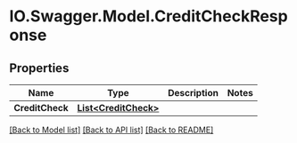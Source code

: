 # IO.Swagger.Model.CreditCheckResponse
## Properties

Name | Type | Description | Notes
------------ | ------------- | ------------- | -------------
**CreditCheck** | [**List&lt;CreditCheck&gt;**](CreditCheck.md) |  | 

[[Back to Model list]](../README.md#documentation-for-models) [[Back to API list]](../README.md#documentation-for-api-endpoints) [[Back to README]](../README.md)

